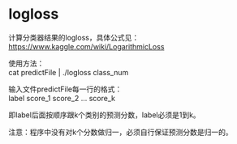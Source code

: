 # logloss
计算分类器结果的logloss，具体公式见：https://www.kaggle.com/wiki/LogarithmicLoss

使用方法：<br>
cat predictFile | ./logloss class_num

输入文件predictFile每一行的格式：<br>
label score_1 score_2 ... score_k

即label后面按顺序跟k个类别的预测分数，label必须是1到k。

注意：程序中没有对k个分数做归一，必须自行保证预测分数是归一的。
